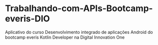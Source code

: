 # Trabalhando-com-APIs-Bootcamp-everis-DIO
Aplicativo do curso Desenvolvimento integrado de aplicações Android do bootcamp everis Kotlin Developer na Digital Innovation One 
